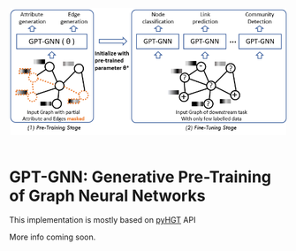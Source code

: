 <p align="center">
  <img src="./gpt-intro.png" width="500">
  <br />
  <br />
</p>

# GPT-GNN: Generative Pre-Training of Graph Neural Networks

This implementation is mostly based on [pyHGT](https://github.com/acbull/pyHGT) API

More info coming soon.
